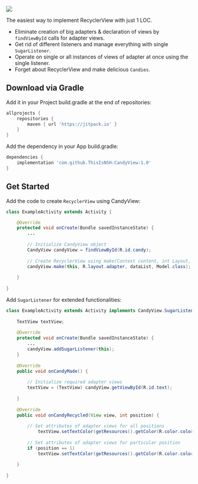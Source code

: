 ![](https://github.com/ThisIsNSH/CandyView/blob/master/asset/main.jpg?raw=true)


The easiest way to implement RecyclerView with just 1 LOC.

* Eliminate creation of big adapters & declaration of views by `findViewById` calls for adapter views. 
* Get rid of different listeners and manage everything with single `SugarListener`.
* Operate on single or all instances of views of adapter at once using the single listener.
* Forget about RecyclerView and make delicious `Candies`.


Download via Gradle
--------


Add it in your Project build.gradle at the end of repositories:
```groovy
allprojects {
    repositories {
        maven { url 'https://jitpack.io' }
    }
}
```


Add the dependency in your App build.gradle:
```groovy
dependencies {
    implementation 'com.github.ThisIsNSH:CandyView:1.0'
}
```

Get Started
--------


Add the code to create `RecyclerView` using CandyView:   
```java
class ExampleActivity extends Activity {

    @Override
    protected void onCreate(Bundle savedInstanceState) {
        ...
    
        // Initialize CandyView object
        CandyView candyView = findViewById(R.id.candy);
        
        // Create RecyclerView using make(Context content, int Layout, List<Model> Data, Model Class)
        candyView.make(this, R.layout.adapter, dataList, Model.class);
    
    }
    
}
```


Add `SugarListener` for extended functionalities:   
```java
class ExampleActivity extends Activity implements CandyView.SugarListener {
    
    TextView textView;
    
    @Override
    protected void onCreate(Bundle savedInstanceState) {
        ...
        candyView.addSugarListener(this);
    }
    
    @Override
    public void onCandyMade() {
    
        // Initialize required adapter views 
        textView = (TextView) candyView.getViewById(R.id.text);
    
    }
    
    @Override
    public void onCandyRecycled(View view, int position) {
        
        // Set attributes of adapter views for all positions
            textView.setTextColor(getResources().getColor(R.color.colorPrimary));
        
        // Set attributes of adapter views for particular position
        if (position == 1)
            textView.setTextColor(getResources().getColor(R.color.colorAccent));
    
    }
    
}
```



